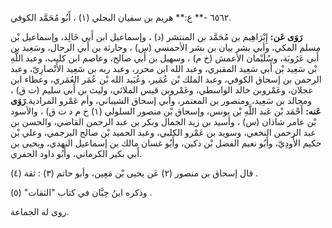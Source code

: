 ٦٥٦٢ -** ع:** هريم بن سفيان البجلي (١) ، أَبُو مُحَمَّد الكوفي.

**رَوَى عَن:** إِبْرَاهِيم بن مُحَمَّد بن المنتشر (د) ، وإسماعيل ابن أَبي خَالِد، وإسماعيل بْن مسلم المكي، وأبي بشر بيان بن بشر الأحمسي (س) ، وحارثة بن أَبي الرجال، وسَعِيد بن أَبي عَرُوبَة، وسُلَيْمان الأعمش (خ م) ، وسهيل بن أَبي صالح، وعاصم ابن كليب، وعبد اللَّهِ بْن سَعِيد بْن أَبي سَعِيد المقبري، وعبد الله ابن محرر، وعبد ربه بن سَعِيد الأَنْصارِيّ، وعبد الرحمن بن إسحاق الكوفي، وعبد الملك بْن عُمَير، وعُبَيد الله بْن عُمَر العُمَري، وعطاء ابن عجلان، وعَمْروبن خالد الواسطي، وعَمْروبن قيس الملائي، وليث بن أَبي سليم (ت ق) ، ومجالد بن سَعِيد، ومنصور بن المعتمر، وأبي إسحاق الشيباني، وأم عَمْرو المرادية.**رَوَى عَنه:** أَحْمَد بْن عَبد اللَّهِ بْن يونس، وإسحاق بْن منصور السلولي (١) خ م د ت ق) ، والأسود بْن عامر شاذان (س) ، وأسيد بن زيد الجمال وبكر بن عبد الرحمن القاضي، والحسن بن عبد الرحمن النخعي، وسويد بن عَمْرو الكلبي، وعبد الحميد بْن صالح البرجمي، وعلي بْن حكيم الأَودِيّ، وأَبُو نعيم الفضل بْن دكين، وأَبُو غسان مالك بن إسماعيل النهدي، ويحيى بن أَبي بكير الكرماني، وأَبُو داود الحفري.

قال إسحاق بن منصور (٢) عَن يحيى بْن مَعِين، وأبو حاتم (٣) : ثقة (٤) .

وذكره ابنُ حِبَّان في كتاب "الثقات" (٥) .

روى له الجماعة.